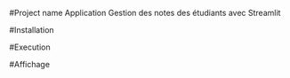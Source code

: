 #Project name
Application Gestion des notes des étudiants avec Streamlit

#Installation

#Execution

#Affichage
